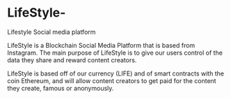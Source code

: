 # LifeStyle-
Lifestyle Social media platform

LifeStyle is a Blockchain Social Media Platform that is based from Instagram. The main purpose of LifeStyle
is to give our users control of the data they share and reward content creators. 

LifeStyle is based off of our currency (LIFE) and of smart contracts with the coin Ethereum, and will
allow content creators to get paid for the content they create, famous or anonymously.
